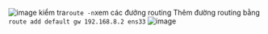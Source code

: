![image](https://github.com/sulsur/HocTap/assets/93130840/b294f414-a69f-4422-b354-accffac7f98d)
kiểm tra``` route -n ```xem các đưởng routing
Thêm đường routing bằng ``` route add default gw 192.168.8.2 ens33```
![image](https://github.com/sulsur/HocTap/assets/93130840/b9918a80-8f85-4911-949d-73e5c17036ae)

